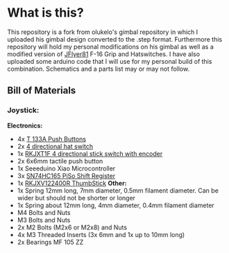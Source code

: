 # What is this?
This repository is a fork from olukelo's gimbal repository in which I uploaded his gimbal design converted to the .step format.
Furthermore this repository will hold my personal modifications on his gimbal as well as a modified version of [JFlyer81](https://www.thingiverse.com/jflyer81/designs) F-16 Grip and Hatswitches.
I have also uploaded some arduino code that I will use for my personal build of this combination. Schematics and a parts list may or may not follow.

## Bill of Materials
### Joystick:
**Electronics:**
- 4x [T 133A Push Buttons](./Datasheets/T-113A.pdf)
- 2x [4 directional hat switch](./Datasheets/SKQUCAA010-ALPS.pdf)
- 1x [RKJXT1F 4 directional stick switch with encoder](./Datasheets/rkjxt-1890304.pdf)
- 2x 6x6mm tactile push button
- 1x Seeeduino Xiao Microcontroller
- 3x [SN74HC165 PiSo Shift Register](./Datasheets/sn74hc165.pdf)
- 1x [RKJXV122400R ThumbStick](https://tech.alpsalpine.com/e/products/detail/RKJXV122400R/)
**Other:**
- 1x Spring 12mm long, 7mm diameter, 0.5mm filament diameter. Can be wider but should not be shorter or longer
- 1x Spring about 12mm long, 4mm diameter, 0.4mm filament diameter
- M4 Bolts and Nuts
- M3 Bolts and Nuts
- 2x M2 Bolts (M2x6 or M2x8) and Nuts
- 4x M3 Threaded Inserts (3x 6mm and 1x up to 10mm long)
- 2x Bearings MF 105 ZZ